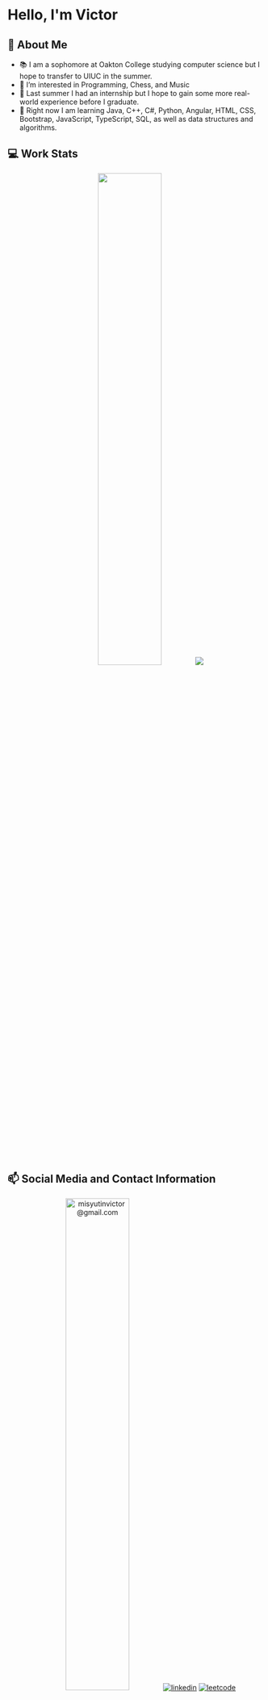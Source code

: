 # Hello, I'm Victor
## 👋 About Me
- 📚 I am a sophomore at Oakton College studying computer science but I hope to transfer to UIUC in the summer.
- 👀 I’m interested in Programming, Chess, and Music
- 📝 Last summer I had an internship but I hope to gain some more real-world experience before I graduate.
- 🌱 Right now I am learning Java, C++, C#, Python, Angular, HTML, CSS, Bootstrap, JavaScript, TypeScript, SQL, as well as data structures and algorithms.
## 💻 Work Stats
<p align="center">
   <img height="50%" width="auto" src ="https://github-readme-stats.vercel.app/api/top-langs/?username=victormisyutin&layout=compact&hide_border=true&theme=darcula&bg_color=00000000&langs_count=6&hide=jupyter%20notebook,tex,css,php&exclude_repo=Pacman-AI">
  <img src ="https://github-readme-streak-stats.herokuapp.com?user=victormisyutin&theme=darcula&hide_border=true&background=FFFFFF00">
  <br>
</p>

## 📫 Social Media and Contact Information 
<p align="center">
  <a href="mailto: abc@example.com"><img alt="misyutinvictor@gmail.com" height="50%" src="https://img.shields.io/badge/Gmail-D14836?style=for-the-badge&logo=gmail&logoColor=white"></a>
  <a href="https://www.linkedin.com/in/victor-misyutin/"><img alt="linkedin" src="https://img.shields.io/badge/LinkedIn-0077B5?style=for-the-badge&logo=linkedin&logoColor=white"></a>
  <a href="https://leetcode.com/VictorMisyutin/"><img alt="leetcode" src="https://img.shields.io/badge/-LeetCode-FFA116?style=for-the-badge&logo=LeetCode&logoColor=black"></a>
  <br>
  <img alt="ViewCount" src="https://views.whatilearened.today/views/github/victormisyutin/victormisyutin.svg" />
</p>
<!--
Supercow256/Supercow256 is a ✨ special ✨ repository because its `README.md` (this file) appears on your GitHub profile.
You can click the Preview link to take a look at your changes.
--->
